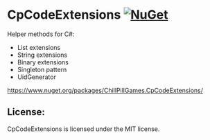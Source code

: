 # CpCodeExtensions [![NuGet](https://img.shields.io/nuget/v/ChillPillGames.CpCodeExtensions.svg)](https://www.nuget.org/packages/ChillPillGames.CpCodeExtensions) 
Helper methods for C#:
* List extensions
* String extensions
* Binary extensions
* Singleton pattern
* UidGenerator

https://www.nuget.org/packages/ChillPillGames.CpCodeExtensions/

## License:
CpCodeExtensions is licensed under the MIT license.
